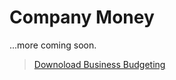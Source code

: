 # Company Money

...more coming soon. 

> [Downoload Business Budgeting](https://github.com/vcd/480/blob/master/downloads/budgeting/Budgeting-Business.numbers?raw=true) 
